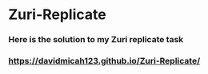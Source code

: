 # Zuri-Replicate
### Here is the solution to my Zuri replicate task
### https://davidmicah123.github.io/Zuri-Replicate/
